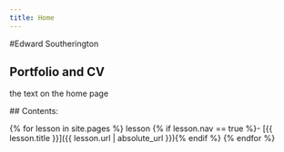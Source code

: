 ```yaml
---
title: Home
---
```


#Edward Southerington

## Portfolio and CV

the text on the home page


<div class="toc" markdown="1">
## Contents:

{% for lesson in site.pages %}
lesson
{% if lesson.nav == true %}- [{{ lesson.title }}]({{ lesson.url | absolute_url }}){% endif %}
{% endfor %}
</div>
